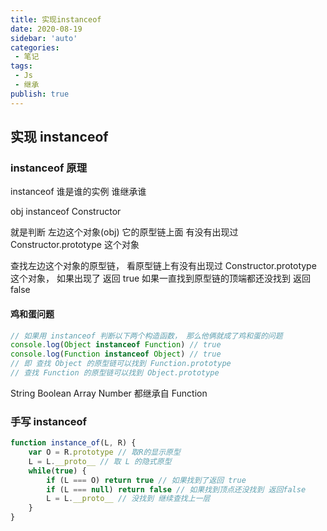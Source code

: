 ```yaml
---
title: 实现instanceof
date: 2020-08-19
sidebar: 'auto'
categories:
 - 笔记
tags:
 - Js
 - 继承
publish: true
---
```

## 实现 instanceof

### instanceof 原理

instanceof 谁是谁的实例 谁继承谁

obj instanceof Constructor

就是判断 左边这个对象(obj) 它的原型链上面 有没有出现过Constructor.prototype 这个对象

查找左边这个对象的原型链， 看原型链上有没有出现过 Constructor.prototype  这个对象， 如果出现了 返回 true 如果一直找到原型链的顶端都还没找到 返回false

#### 鸡和蛋问题

```js
// 如果用 instanceof 判断以下两个构造函数， 那么他俩就成了鸡和蛋的问题
console.log(Object instanceof Function) // true
console.log(Function instanceof Object) // true
// 即 查找 Object 的原型链可以找到 Function.prototype
// 查找 Function 的原型链可以找到 Object.prototype
```

String Boolean Array Number 都继承自 Function

### 手写 instanceof

```js
function instance_of(L, R) {
    var O = R.prototype // 取R的显示原型
    L = L.__proto__ // 取 L 的隐式原型
    while(true) {
        if (L === O) return true // 如果找到了返回 true
        if (L === null) return false // 如果找到顶点还没找到 返回false
        L = L.__proto__ // 没找到 继续查找上一层
    }
}
```